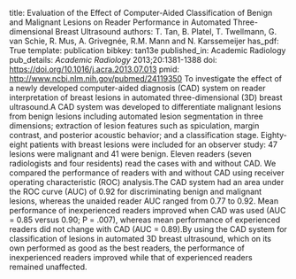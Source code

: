 title: Evaluation of the Effect of Computer-Aided Classification of Benign and Malignant Lesions on Reader Performance in Automated Three-dimensional Breast Ultrasound
authors: T. Tan, B. Platel, T. Twellmann, G. van Schie, R. Mus, A. Grivegnée, R.M. Mann and N. Karssemeijer
has_pdf: True
template: publication
bibkey: tan13e
published_in: Academic Radiology
pub_details: <i>Academic Radiology</i> 2013;20:1381-1388
doi: https://doi.org/10.1016/j.acra.2013.07.013
pmid: http://www.ncbi.nlm.nih.gov/pubmed/24119350
To investigate the effect of a newly developed computer-aided diagnosis (CAD) system on reader interpretation of breast lesions in automated three-dimensional (3D) breast ultrasound.A CAD system was developed to differentiate malignant lesions from benign lesions including automated lesion segmentation in three dimensions; extraction of lesion features such as spiculation, margin contrast, and posterior acoustic behavior; and a classification stage. Eighty-eight patients with breast lesions were included for an observer study: 47 lesions were malignant and 41 were benign. Eleven readers (seven radiologists and four residents) read the cases with and without CAD. We compared the performance of readers with and without CAD using receiver operating characteristic (ROC) analysis.The CAD system had an area under the ROC curve (AUC) of 0.92 for discriminating benign and malignant lesions, whereas the unaided reader AUC ranged from 0.77 to 0.92. Mean performance of inexperienced readers improved when CAD was used (AUC = 0.85 versus 0.90; P = .007), whereas mean performance of experienced readers did not change with CAD (AUC = 0.89).By using the CAD system for classification of lesions in automated 3D breast ultrasound, which on its own performed as good as the best readers, the performance of inexperienced readers improved while that of experienced readers remained unaffected.

